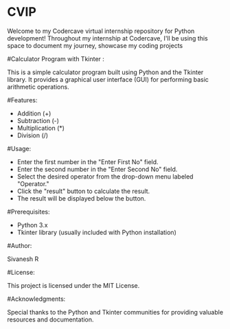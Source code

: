 # CVIP
Welcome to my Codercave virtual internship repository for Python development! Throughout my internship at Codercave, I'll be using this space to document my journey, showcase my coding projects

#Calculator Program with Tkinter :

This is a simple calculator program built using Python and the Tkinter library. It provides a graphical user interface (GUI) for performing basic arithmetic operations.

#Features: 

* Addition (+)
* Subtraction (-)
* Multiplication (*)
* Division (/)

#Usage:

* Enter the first number in the "Enter First No" field.
* Enter the second number in the "Enter Second No" field.
* Select the desired operator from the drop-down menu labeled "Operator."
* Click the "result" button to calculate the result.
* The result will be displayed below the button.

#Prerequisites:

* Python 3.x
* Tkinter library (usually included with Python installation)

#Author:

Sivanesh R

#License:

This project is licensed under the MIT License.

#Acknowledgments:

Special thanks to the Python and Tkinter communities for providing valuable resources and documentation.
